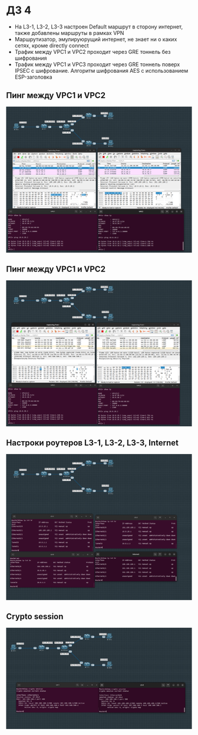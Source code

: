 # ДЗ 4

- На L3-1, L3-2, L3-3 настроен Default маршрут в сторону интернет, также добавлены маршруты в рамках VPN
- Маршрутизатор, эмулируюрущий интернет, не знает ни о каких сетях, кроме directly connect
- Трафик между VPC1 и VPC2 проходит через GRE тоннель без шифрования
- Трафик между VPC1 и VPC3 проходит через GRE тоннель поверх IPSEC с шифрование. Алгоритм шифрования AES с использованием ESP-заголовка

## Пинг между VPC1 и VPC2

![](screens/ping_gre.png)

## Пинг между VPC1 и VPC2

![](screens/ping_ipvsec.png)

## Настроки роутеров L3-1, L3-2, L3-3, Internet

![](screens/show_ip_int.png)

## Crypto session

![](screens/crypto_session.png)